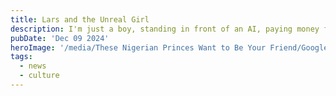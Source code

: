 ```yaml
---
title: Lars and the Unreal Girl
description: I'm just a boy, standing in front of an AI, paying money for the permission to ask it to love him so he can win a bunch of money
pubDate: 'Dec 09 2024'
heroImage: '/media/These Nigerian Princes Want to Be Your Friend/GoogleSpamfeatured.png'
tags:
  - news
  - culture
---
```


